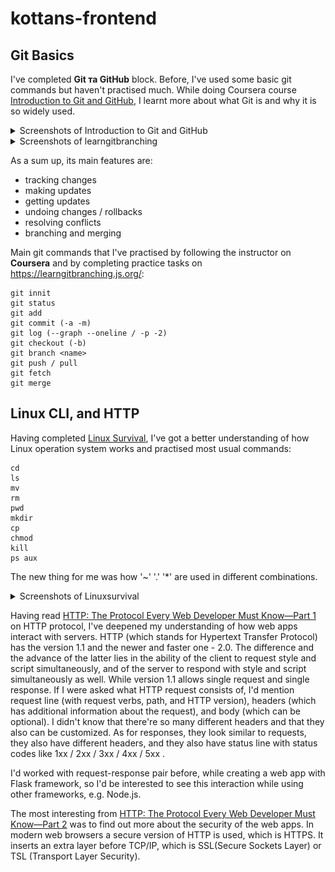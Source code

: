 # kottans-frontend

## Git Basics

I've completed **Git та GitHub** block.
Before, I've used some basic git commands but haven't practised much.
While doing Coursera course [Introduction to Git and GitHub](https://www.coursera.org/learn/introduction-git-github), I learnt more about what Git is and why it is so widely used.

<details>
    <summary>Screenshots of Introduction to Git and GitHub</summary>

![coursera1](git-screenshots/coursera1.png)

![coursera1](git-screenshots/coursera2.png)
</details>


<details>
    <summary>Screenshots of learngitbranching</summary>

![learngitbranching1](/git-screenshots/learngitbranching1.png)

![learngitbranching2](/git-screenshots/learngitbranching2.png)
</details>

As a sum up, its main features are:

* tracking changes
* making updates
* getting updates
* undoing changes / rollbacks
* resolving conflicts
* branching and merging

Main git commands that I've practised by following the instructor on **Coursera** and by completing practice tasks on <https://learngitbranching.js.org/>:

```
git innit
git status
git add
git commit (-a -m)
git log (--graph --oneline / -p -2)
git checkout (-b)
git branch <name>
git push / pull
git fetch
git merge
```

## Linux CLI, and HTTP

Having completed [Linux Survival](https://linuxsurvival.com/), I've got a better understanding of how Linux operation system works and practised most usual commands:

```
cd
ls
mv
rm
pwd
mkdir
cp
chmod
kill
ps aux
```

The new thing for me was how '~' '.' '*' are used in different combinations.

<details>
    <summary>Screenshots of Linuxsurvival</summary>

![Linuxsurvival1](/task_linux_cli/linux1.png)

![Linuxsurvival2](/task_linux_cli/linux2.png)

![Linuxsurvival3](/task_linux_cli/linux3.png)

![Linuxsurvival4](/task_linux_cli/linux4.png)
</details>

<p></p>
<p></p>

Having read [HTTP: The Protocol Every Web Developer Must Know—Part 1](https://code.tutsplus.com/tutorials/http-the-protocol-every-web-developer-must-know-part-1--net-31177?ec_unit=translation-info-language) on HTTP protocol, I've deepened my understanding of how web apps interact with servers.
HTTP (which stands for Hypertext Transfer Protocol) has the version 1.1 and the newer and faster one - 2.0. The difference and the advance of the latter lies in the ability of the client to request style and script simultaneously, and of the server to respond with style and script simultaneously as well. While version 1.1 allows single request and single response.
If I were asked what HTTP request consists of, I'd mention request line (with request verbs, path, and HTTP version), headers (which has additional information about the request), and body (which can be optional). I didn't know that there're so many different headers and that they also can be customized.
As for responses, they look similar to requests, they also have different headers, and they also have status line with status codes like 1xx / 2xx / 3xx / 4xx / 5xx .

I'd worked with request-response pair before, while creating a web app with Flask framework, so I'd be interested to see this interaction while using other frameworks, e.g. Node.js.

The most interesting from [HTTP: The Protocol Every Web Developer Must Know—Part 2](https://code.tutsplus.com/tutorials/http-the-protocol-every-web-developer-must-know-part-2--net-31155?ec_unit=translation-info-language#persistent-connection) was to find out more about the security of the web apps.
In modern web browsers a secure version of HTTP is used, which is HTTPS. It inserts an extra layer before TCP/IP, which is SSL(Secure Sockets Layer) or TSL (Transport Layer Security). 



